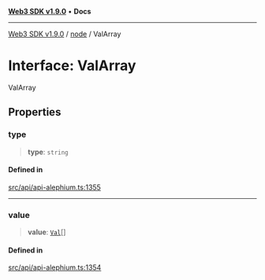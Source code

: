 [**Web3 SDK v1.9.0**](../../../README.md) • **Docs**

***

[Web3 SDK v1.9.0](../../../globals.md) / [node](../README.md) / ValArray

# Interface: ValArray

ValArray

## Properties

### type

> **type**: `string`

#### Defined in

[src/api/api-alephium.ts:1355](https://github.com/Mystic-Nayy/alephium-web3/blob/ee41f5e0e7d7fb0b155fe62f05b2ac03772895ca/packages/web3/src/api/api-alephium.ts#L1355)

***

### value

> **value**: [`Val`](../type-aliases/Val.md)[]

#### Defined in

[src/api/api-alephium.ts:1354](https://github.com/Mystic-Nayy/alephium-web3/blob/ee41f5e0e7d7fb0b155fe62f05b2ac03772895ca/packages/web3/src/api/api-alephium.ts#L1354)
